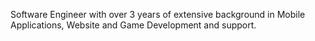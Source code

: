 Software Engineer with over 3 years of extensive background in Mobile Applications, Website and Game Development and support.
